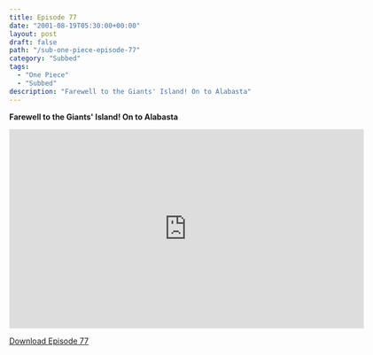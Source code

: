 ```yaml
---
title: Episode 77
date: "2001-08-19T05:30:00+00:00"
layout: post
draft: false
path: "/sub-one-piece-episode-77"
category: "Subbed"
tags:
  - "One Piece"
  - "Subbed"
description: "Farewell to the Giants' Island! On to Alabasta"
---
```


**Farewell to the Giants' Island! On to Alabasta**

<iframe width="640" height="360" src="https://www.rapidvideo.com/e/FX3C481KFC" frameborder="0" marginwidth=0 marginheight=0 scrolling=no allowfullscreen></iframe>

<a href="http://ouo.io/qs/eCodkFEQ?s=https://rapidvid.to/d/https://www.rapidvideo.com/e/FX3C481KFC">Download Episode 77</a>
